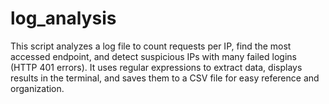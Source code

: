 # log_analysis
This script analyzes a log file to count requests per IP, find the most accessed endpoint, and detect suspicious IPs with many failed logins (HTTP 401 errors). It uses regular expressions to extract data, displays results in the terminal, and saves them to a CSV file for easy reference and organization.
